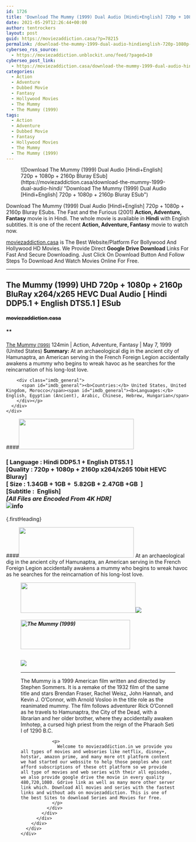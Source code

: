 ```yaml
---
id: 1726
title: 'Download The Mummy (1999) Dual Audio [Hindi+English] 720p + 1080p + 2160p Bluray ESub'
date: 2021-05-29T12:26:44+00:00
author: tentrockers
layout: post
guid: https://moviezaddiction.casa/?p=78215
permalink: /download-the-mummy-1999-dual-audio-hindienglish-720p-1080p-2160p-bluray-esub/
cyberseo_rss_source:
  - https://moviezaddiction.unblockit.uno/feed/?paged=10
cyberseo_post_link:
  - https://moviezaddiction.casa/download-the-mummy-1999-dual-audio-hindi/
categories:
  - Action
  - Adventure
  - Dubbed Movie
  - Fantasy
  - Hollywood Movies
  - The Mummy
  - The Mummy (1999)
tags:
  - Action
  - Adventure
  - Dubbed Movie
  - Fantasy
  - Hollywood Movies
  - The Mummy
  - The Mummy (1999)
---
```

<figure class="entry-thumbnail">![Download The Mummy (1999) Dual Audio [Hindi+English] 720p + 1080p + 2160p Bluray ESub](https://moviezaddiction.casa/download-the-mummy-1999-dual-audio-hindi/ "Download The Mummy (1999) Dual Audio [Hindi+English] 720p + 1080p + 2160p Bluray ESub")  
</figure> 

Download The Mummy (1999) Dual Audio [Hindi+English] 720p + 1080p + 2160p Bluray ESubs. The Fast and the Furious (2001) **Action, Adventure, Fantasy** movie is in Hindi. The whole movie is available in **Hindi** with English subtitles. It is one of the recent **Action, Adventure, Fantasy** movie to watch now.

[moviezaddiction.casa](https://moviezaddiction.casa) is The Best Website/Platform For Bollywood And Hollywood HD Movies. We Provide Direct **Google Drive Download** Links For Fast And Secure Downloading. Just Click On Download Button And Follow Steps To Download And Watch Movies Online For Free.

* * *

## <span>The Mummy (1999) UHD 720p + 1080p + 2160p BluRay x264/x265 HEVC Dual Audio [ Hindi DDP5.1 + English DTS5.1 ] ESub</span>

#### <span>~~moviezaddiction.casa~~</span>

#### **</p> 

<div class="imdb_container">
  <div>
    <div class="imdb_dark">
      <div class="imdb_right">
        <span id="movie_title"><a href="https://www.imdb.com/title/tt0120616" target="_blank" rel="noopener">The Mummy<small> (1999)</small></a></span> <span id="genres">124min | Action, Adventure, Fantasy | May 7, 1999 (United States)</span> <span id="summary"><b>Summary: </b>At an archaeological dig in the ancient city of Hamunaptra, an American serving in the French Foreign Legion accidentally awakens a mummy who begins to wreak havoc as he searches for the reincarnation of his long-lost love.</span></p> 
        
        <div class="imdb_general">
          <span id="imdb_general"><b>Countries:</b> United States, United Kingdom, Morocco</span><span id="imdb_general"><b>Languages:</b> English, Egyptian (Ancient), Arabic, Chinese, Hebrew, Hungarian</span>
        </div></p>
      </div>
    </div>
  </div>
</div>

</b></h4> 

####<img loading="lazy" class="aligncenter" src="https:///moviezaddiction.casa/wp-content/uploads/2018/02/Media-Info.png?zoom=0.8099999785423279&resize=315%2C83&ssl=1" srcset="https://moviezaddiction.casa//wp-content/uploads/2018/02/Media-Info.png?zoom=0.8999999761581421&resize=315%2C83&ssl=1" width="315" height="83" /> 

### <span><span><strong>[ Language : Hindi DDP5.1 + English DTS5.1</strong>&nbsp;]</span><br /><span>[Quality : 720p + 1080p + 2160p x264/x265 10bit HEVC&nbsp; Bluray]</span><br /><span>[ Size : 1.34GB + 1GB +&nbsp; 5.82GB + 2.47GB +GB&nbsp; ]</span><br /><span>[Subtitle :&nbsp; English]<br /><em>[All Files are Encoded From 4K HDR]</em><br /></span></span><img src="https://i.imgur.com/AusysgD.png" alt="info" usemap="#workmap" /> </p> 

<map name="workmap">
  <area alt="imdb" coords="0,0,80,40" shape="rect" href="https://www.imdb.com/title/tt0120616/" target="_blank" />
  
  <area alt="youtube" coords="100,0,180,40" shape="rect" href="https://www.youtube.com/watch?v=f7oKxlaUBac" target="_blank" />
</map> {.firstHeading}

####<img loading="lazy" class="aligncenter" src="https://moviezaddiction.casa//wp-content/uploads/2018/02/Plot.jpeg?zoom=0.8099999785423279&resize=315%2C83&ssl=1" srcset="https://moviezaddiction.casa//wp-content/uploads/2018/02/Plot.jpeg?zoom=0.8999999761581421&resize=315%2C83&ssl=1" width="315" height="83" /> <span>At an archaeological dig in the ancient city of Hamunaptra, an American serving in the French Foreign Legion accidentally awakens a mummy who begins to wreak havoc as he searches for the reincarnation of his long-lost love.</span>

<div class="wp-block-image">
  <figure class="aligncenter is-resized"><img loading="lazy" class="aligncenter" src="https://i1.wp.com/moviezaddiction.casa/wp-content/uploads/2018/02/Screenshots-Button.png?zoom=0.8099999785423279&resize=315%2C83&ssl=1" srcset="https://moviezaddiction.casa//wp-content/uploads/2018/02/Screenshots-Button.png?zoom=0.8999999761581421&resize=315%2C83&ssl=1" width="315" height="83" /><img src="https://1.bp.blogspot.com/-WUj-e8fFcqI/YLIuFEOljgI/AAAAAAAADj0/EF7VFcc5vKAEfLxGe8qZ7yvVaG-MEYAxQCLcBGAsYHQ/s16000/The%2BMummy%2B%25281999%2529%2BUHD%2B1080p%2BBluray%2Bx265%2B10bit%2BHEVC%2BDual%2BAudio%2B%255B%2BHindi%2BDDP5.1%2B%252B%2BEnglish%2BHE-AAC5.1%2B%255D%2BESub%2B2.47GB%2B%255BWww.MoviezAddiction.casa%255D_s.jpg" /></p> 
  
  <h4 class="summary_text">
    <em><img loading="lazy" class="aligncenter" src="https://i2.wp.com/moviezaddiction.casa/wp-content/uploads/2018/02/Download-Button-1.png?zoom=0.8099999785423279&resize=300%2C80&ssl=1" srcset="https://i2.wp.com/moviezaddiction.casa/wp-content/uploads/2018/02/Download-Button-1.png?zoom=0.8999999761581421&resize=300%2C80&ssl=1" alt="The Mummy (1999)" width="300" height="80" /></em>
  </h4>
  
  <h2>
    <img class="aligncenter" src="https://i.imgur.com/Ds7bb.gif" />
  </h2>
  
  <hr />
  
  <div class="mod" data-md="50" data-hveid="250" data-ved="0ahUKEwi-7dnvqo7WAhXLsFQKHTILBKEQkCkI-gEoAzAn">
    <div class="_cgc kno-fb-ctx" data-hveid="251" data-ved="0ahUKEwi-7dnvqo7WAhXLsFQKHTILBKEQziAI-wEoADAn">
      <div class="r-iH9cFH0n0MiE">
        <div class="mod" data-md="50" data-hveid="228" data-ved="0ahUKEwjniJq86tTWAhULK48KHU9mChkQkCkI5AEoBDAh">
          <div class="_cgc kno-fb-ctx" data-hveid="229" data-ved="0ahUKEwjniJq86tTWAhULK48KHU9mChkQziAI5QEoADAh">
            <div class="r-iwKCMzMr_HBQ">
              <div class="overviewContainer ng-star-inserted">
                <p>
                  The Mummy is a 1999 American film written and directed by Stephen Sommers. It is a remake of the 1932 film of the same title and stars Brendan Fraser, Rachel Weisz, John Hannah, and Kevin J. O’Connor, with Arnold Vosloo in the title role as the reanimated mummy. The film follows adventurer Rick O’Connell as he travels to Hamunaptra, the City of the Dead, with a librarian and her older brother, where they accidentally awaken Imhotep, a cursed high priest from the reign of the Pharaoh Seti I of 1290 B.C.
                </p>
                
                <p>
                  Welcome to moviezaddiction.in we provide you all types of movies and webseries like netflix, disney+, hotstar, amazon prime, and many more ott platform content we had started our webssite to help those peoples who cant afford subscriptions of these ott platform so we provide all type of movies and web series with their all episodes, we also provide google drive the movie in every quality 480,720,1080. Gdrive link as well as many more other server link which. Download All movies and series with the fastest links and without ads on moviezaddiction. This is one of the best Sites to download Series and Movies for free.
                </p>
              </div>
            </div>
          </div>
        </div>
      </div>
    </div>
  </div></figure>
</div>